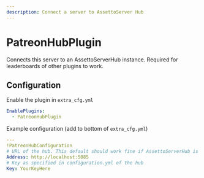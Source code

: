 ```yaml
---
description: Connect a server to AssettoServer Hub
---
```


# PatreonHubPlugin
Connects this server to an AssettoServerHub instance. Required for leaderboards of other plugins to work.

## Configuration
Enable the plugin in `extra_cfg.yml`
```yaml
EnablePlugins:
  - PatreonHubPlugin
```
Example configuration (add to bottom of `extra_cfg.yml`)
```yaml
---
!PatreonHubConfiguration
# URL of the hub. This default should work fine if AssettoServerHub is running on the same host
Address: http://localhost:5085
# Key as specified in configuration.yml of the hub
Key: YourKeyHere
```
